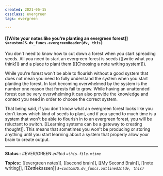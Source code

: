 ```yaml
---
created: 2021-06-15
cssclass: evergreen
tags: evergreen

---
```


#### [[Write your notes like you're planting an evergreen forest]] `$=customJS.dv_funcs.evergreenHeader(dv, this)`

You don't need to know how to cut down a forest when you start spreading seeds. All you need to start an evergreen forest is seeds ([[write what you think]]) and a place to plant them ([[Choosing a note writing system]]). 

While you're forest won't be able to flourish without a good system that does not mean you need to fully understand the system when you start planting the forest. In fact becoming overwhelmed by the system is the number one reason that forests fail to grow. While having an unattended forest can be very overwhelming it can also provide the knowledge and context you need in order to choose the correct system.

That being said, if you don't know what an evergreen forest looks like you don't know which kind of seeds to plant, and if you spend to much time is a system that won't be able to flourish in to an evergreen forest, you will be reluctant to switch. [[Learning systems can be a gateway to creating thought]]. This means that sometimes you won't be producing or storing anything until you start learning about a system that properly allow your brain to create output.


---

**Status**:: #EVER/GREEN 
*edited `=this.file.mtime`*

**Topics**:: [[evergreen notes]], [[second brain]], [[My Second Brain]], [[note writing]], [[Zettlekassen]] 
*`$=customJS.dv_funcs.outlinedIn(dv, this)`*



